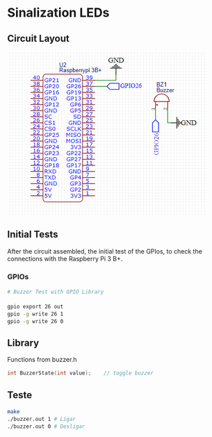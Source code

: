 # Sinalization LEDs

## Circuit Layout
![rgb](../images/buzzer.png)

## Initial Tests

After the circuit assembled, the initial test of the GPIos, to check the connections with the Raspberry Pi 3 B+.

### GPIOs

```sh
# Buzzer Test with GPIO Library

gpio export 26 out
gpio -g write 26 1
gpio -g write 26 0

```
## Library
Functions from buzzer.h

```c
int BuzzerState(int value);    // toggle buzzer
```

## Teste

```sh
make
./buzzer.out 1 # Ligar
./buzzer.out 0 # Desligar
```